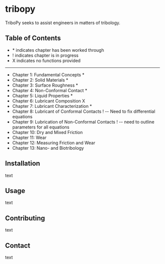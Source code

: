 # tribopy
TriboPy seeks to assist engineers in matters of tribology.

## Table of Contents
- \* indicates chapter has been worked through
- ! indicates chapter is in progress
- X indicates no functions provided
----------------------------------------------------------------------------------------------------
- Chapter 1: Fundamental Concepts *
- Chapter 2: Solid Materials *
- Chapter 3: Surface Roughness *
- Chapter 4: Non-Conformal Contact *
- Chapter 5: Liquid Properties *
- Chapter 6: Lubricant Composition X
- Chapter 7: Lubricant Characterization *
- Chapter 8: Lubricant of Conformal Contacts ! -- Need to fix differential equations
- Chapter 9: Lubrication of Non-Conformal Contacts ! -- need to outline parameters for all equations
- Chapter 10: Dry and Mixed Friction
- Chapter 11: Wear
- Chapter 12: Measuring Friction and Wear
- Chapter 13: Nano- and Biotribology

## Installation
text

## Usage
text

## Contributing
text

## Contact
text